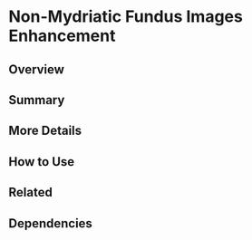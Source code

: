 # Non-Mydriatic Fundus Images Enhancement

## Overview

## Summary

## More Details

## How to Use

## Related

## Dependencies
